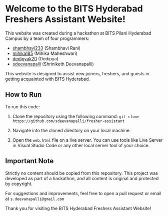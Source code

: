 # Welcome to the BITS Hyderabad Freshers Assistant Website!

This website was created during a hackathon at BITS Pilani Hyderabad Campus by a team of four programmers:

- [shambhavi233](https://github.com/shambhavi233) (Shambhavi Rani)
- [mihika185](https://github.com/mihika185) (Mihika Maheshwari)
- [dedipyak20](https://github.com/dedipyak20) (Dedipya)
- [sdeevanapalli](https://github.com/sdeevanapalli) (Shriniketh Deevanapalli)

This website is designed to assist new joiners, freshers, and guests in getting acquainted with BITS Hyderabad.

## How to Run

To run this code:

1. Clone the repository using the following command: `git clone https://github.com/sdeevanapalli/fresher-assistant`

2. Navigate into the cloned directory on your local machine.

3. Open the `web.html` file on a live server. You can use tools like Live Server in Visual Studio Code or any other local server tool of your choice.

## Important Note

Strictly no content should be copied from this repository. This project was developed as part of a hackathon, and all content is original and protected by copyright.

For suggestions and improvements, feel free to open a pull request or email at `s.deevanapalli@gmail.com`

Thank you for visiting the BITS Hyderabad Freshers Assistant Website!
